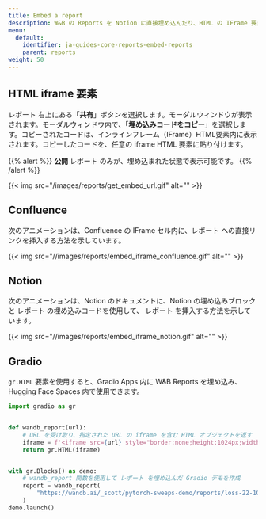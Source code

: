 ```yaml
---
title: Embed a report
description: W&B の Reports を Notion に直接埋め込んだり、HTML の IFrame 要素を使って埋め込んだりできます。
menu:
  default:
    identifier: ja-guides-core-reports-embed-reports
    parent: reports
weight: 50
---
```


## HTML iframe 要素

レポート 右上にある「**共有**」ボタンを選択します。モーダルウィンドウが表示されます。モーダルウィンドウ内で、「**埋め込みコードをコピー**」を選択します。コピーされたコードは、インラインフレーム（IFrame）HTML要素内に表示されます。コピーしたコードを、任意の iframe HTML 要素に貼り付けます。

{{% alert %}}
**公開** レポート のみが、埋め込まれた状態で表示可能です。
{{% /alert %}}

{{< img src="/images/reports/get_embed_url.gif" alt="" >}}

## Confluence

次のアニメーションは、Confluence の IFrame セル内に、レポート への直接リンクを挿入する方法を示しています。

{{< img src="//images/reports/embed_iframe_confluence.gif" alt="" >}}

## Notion

次のアニメーションは、Notion のドキュメントに、Notion の埋め込みブロックと レポート の埋め込みコードを使用して、 レポート を挿入する方法を示しています。

{{< img src="//images/reports/embed_iframe_notion.gif" alt="" >}}

## Gradio

`gr.HTML` 要素を使用すると、Gradio Apps 内に W&B Reports を埋め込み、Hugging Face Spaces 内で使用できます。

```python
import gradio as gr


def wandb_report(url):
    # URL を受け取り、指定された URL の iframe を含む HTML オブジェクトを返す
    iframe = f'<iframe src={url} style="border:none;height:1024px;width:100%">'
    return gr.HTML(iframe)


with gr.Blocks() as demo:
    # wandb_report 関数を使用して レポート を埋め込んだ Gradio デモを作成
    report = wandb_report(
        "https://wandb.ai/_scott/pytorch-sweeps-demo/reports/loss-22-10-07-16-00-17---VmlldzoyNzU2NzAx"
    )
demo.launch()
```

##
